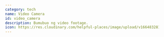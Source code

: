 ```yaml
---
category: tech
name: Video Camera
id: video_camera
description: Bumubuo ng video footage.
icon: https://res.cloudinary.com/helpful-places/image/upload/v1664832812/dtpr-icons/tech/video_ju8ukn.svg
---
```


